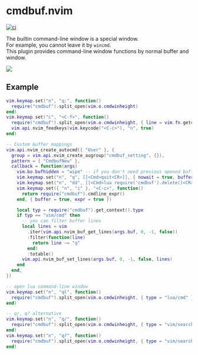 # cmdbuf.nvim

[![ci](https://github.com/notomo/cmdbuf.nvim/workflows/ci/badge.svg?branch=main)](https://github.com/notomo/cmdbuf.nvim/actions?query=workflow%3Aci+branch%3Amain)

The builtin command-line window is a special window.  
For example, you cannot leave it by `wincmd`.  
This plugin provides command-line window functions by normal buffer and window.  

<img src="https://raw.github.com/wiki/notomo/cmdbuf.nvim/image/demo.gif">

## Example

```lua
vim.keymap.set("n", "q:", function()
  require("cmdbuf").split_open(vim.o.cmdwinheight)
end)
vim.keymap.set("c", "<C-f>", function()
  require("cmdbuf").split_open(vim.o.cmdwinheight, { line = vim.fn.getcmdline(), column = vim.fn.getcmdpos() })
  vim.api.nvim_feedkeys(vim.keycode("<C-c>"), "n", true)
end)

-- Custom buffer mappings
vim.api.nvim_create_autocmd({ "User" }, {
  group = vim.api.nvim_create_augroup("cmdbuf_setting", {}),
  pattern = { "CmdbufNew" },
  callback = function(args)
    vim.bo.bufhidden = "wipe" -- if you don't need previous opened buffer state
    vim.keymap.set("n", "q", [[<Cmd>quit<CR>]], { nowait = true, buffer = true })
    vim.keymap.set("n", "dd", [[<Cmd>lua require('cmdbuf').delete()<CR>]], { buffer = true })
    vim.keymap.set({ "n", "i" }, "<C-c>", function()
      return require("cmdbuf").cmdline_expr()
    end, { buffer = true, expr = true })

    local typ = require("cmdbuf").get_context().type
    if typ == "vim/cmd" then
      -- you can filter buffer lines
      local lines = vim
        .iter(vim.api.nvim_buf_get_lines(args.buf, 0, -1, false))
        :filter(function(line)
          return line ~= "q"
        end)
        :totable()
      vim.api.nvim_buf_set_lines(args.buf, 0, -1, false, lines)
    end
  end,
})

-- open lua command-line window
vim.keymap.set("n", "ql", function()
  require("cmdbuf").split_open(vim.o.cmdwinheight, { type = "lua/cmd" })
end)

-- q/, q? alternative
vim.keymap.set("n", "q/", function()
  require("cmdbuf").split_open(vim.o.cmdwinheight, { type = "vim/search/forward" })
end)
vim.keymap.set("n", "q?", function()
  require("cmdbuf").split_open(vim.o.cmdwinheight, { type = "vim/search/backward" })
end)
```